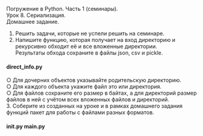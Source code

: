 Погружение в Python. Часть 1 (семинары).  
Урок 8. Сериализация.  
Домашнее задание.  
1. Решить задачи, которые не успели решить на семинаре.  
2. Напишите функцию, которая получает на вход директорию и рекурсивно обходит её и все вложенные директории.  
Результаты обхода сохраните в файлы json, csv и pickle.  
#### direct_info.py
○ Для дочерних объектов указывайте родительскую директорию.  
○ Для каждого объекта укажите файл это или директория.  
○ Для файлов сохраните его размер в байтах, а для директорий размер файлов в ней с учётом всех вложенных файлов и директорий.  
3. Соберите из созданных на уроке и в рамках домашнего задания функций пакет для работы с файлами разных форматов.  
#### __init__.py   main.py